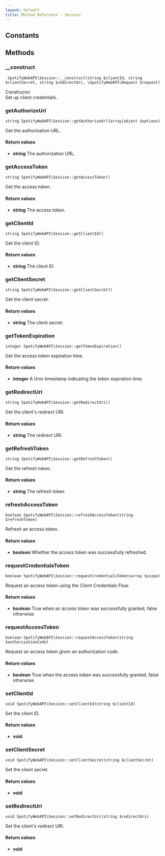 ```yaml
---
layout: default
title: Method Reference - Session
---
```


## Constants


## Methods

### __construct


     SpotifyWebAPI\Session::__construct(string $clientId, string $clientSecret, string $redirectUri, \SpotifyWebAPI\Request $request)

Constructor<br>
Set up client credentials.




### getAuthorizeUrl


    string SpotifyWebAPI\Session::getAuthorizeUrl(array|object $options)

Get the authorization URL.


#### Return values
* **string** The authorization URL.



### getAccessToken


    string SpotifyWebAPI\Session::getAccessToken()

Get the access token.


#### Return values
* **string** The access token.



### getClientId


    string SpotifyWebAPI\Session::getClientId()

Get the client ID.


#### Return values
* **string** The client ID.



### getClientSecret


    string SpotifyWebAPI\Session::getClientSecret()

Get the client secret.


#### Return values
* **string** The client secret.



### getTokenExpiration


    integer SpotifyWebAPI\Session::getTokenExpiration()

Get the access token expiration time.


#### Return values
* **integer** A Unix timestamp indicating the token expiration time.



### getRedirectUri


    string SpotifyWebAPI\Session::getRedirectUri()

Get the client's redirect URI.


#### Return values
* **string** The redirect URI.



### getRefreshToken


    string SpotifyWebAPI\Session::getRefreshToken()

Get the refresh token.


#### Return values
* **string** The refresh token.



### refreshAccessToken


    boolean SpotifyWebAPI\Session::refreshAccessToken(string $refreshToken)

Refresh an access token.


#### Return values
* **boolean** Whether the access token was successfully refreshed.



### requestCredentialsToken


    boolean SpotifyWebAPI\Session::requestCredentialsToken(array $scope)

Request an access token using the Client Credentials Flow.


#### Return values
* **boolean** True when an access token was successfully granted, false otherwise.



### requestAccessToken


    boolean SpotifyWebAPI\Session::requestAccessToken(string $authorizationCode)

Request an access token given an authorization code.


#### Return values
* **boolean** True when the access token was successfully granted, false otherwise.



### setClientId


    void SpotifyWebAPI\Session::setClientId(string $clientId)

Set the client ID.


#### Return values
* **void** 



### setClientSecret


    void SpotifyWebAPI\Session::setClientSecret(string $clientSecret)

Set the client secret.


#### Return values
* **void** 



### setRedirectUri


    void SpotifyWebAPI\Session::setRedirectUri(string $redirectUri)

Set the client's redirect URI.


#### Return values
* **void** 


